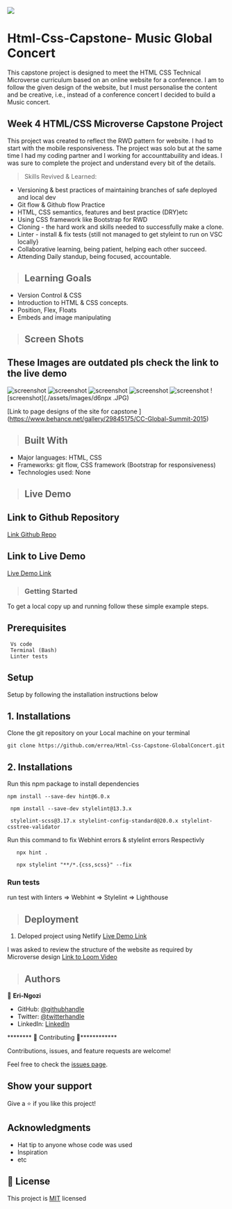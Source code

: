 ![](https://img.shields.io/badge/Microverse-blueviolet)

# Html-Css-Capstone- Music Global Concert

This capstone project is designed to meet the HTML CSS Technical Microverse curriculum based on an online website for a conference. I am to follow the given design of the website, but I must personalise the content and be creative, i.e., instead of a conference concert I decided to build a Music concert.

## Week 4  HTML/CSS  Microverse Capstone Project

This project was created to reflect the RWD pattern for website. I had to start with the mobile responsiveness.
The project was solo but at the same time I had my coding partner and I working for accounttabuility and ideas. I was sure to complete the project and understand every bit of the details.

>Skills Revived & Learned:

- Versioning & best practices of maintaining branches of safe deployed and local dev
- Git flow & Github flow Practice
- HTML, CSS semantics, features  and best practice (DRY)etc
- Using CSS framework like Bootstrap for RWD
- Cloning - the hard work and skills needed to successfully make a clone.
- Linter - install & fix tests {still not managed to get styleint to run on VSC locally}
- Collaborative learning, being patient, helping each other succeed.
- Attending Daily standup, being focused, accountable.

>## Learning Goals

- Version Control & CSS
- Introduction to HTML & CSS concepts.
- Position, Flex, Floats
- Embeds and image manipulating
  
>## Screen Shots

## These Images are outdated pls check the link to the live demo

![screenshot](./assets/images/d1.JPG)
![screenshot](./assets/images/d2.JPG)
![screenshot](./assets/images/d3.JPG)
![screenshot](./assets/images/d4.JPG)
![screenshot](./assets/images/d5.JPG)
![screenshot](./assets/images/d6npx .JPG)

[Link to page designs of the site for capstone ]
(https://www.behance.net/gallery/29845175/CC-Global-Summit-2015)

>## Built With

- Major languages: HTML, CSS
- Frameworks: git flow, CSS framework (Bootstrap for responsiveness)
- Technologies used: None

>## Live Demo

## Link to Github Repository

  [Link Github Repo](https://github.com/errea)

## Link to Live Demo

  [Live Demo Link](https://agitated-brattain-a67def.netlify.app/)

>### Getting Started

To get a local copy up and running follow these simple example steps.

## Prerequisites

     Vs code
     Terminal (Bash)
     Linter tests

## Setup

Setup by  following the installation instructions below

## 1.  Installations

Clone the git repository on your Local machine on your terminal

    git clone https://github.com/errea/Html-Css-Capstone-GlobalConcert.git

## 2.  Installations

 Run this npm package to install dependencies

    npm install --save-dev hint@6.0.x

     npm install --save-dev stylelint@13.3.x

     stylelint-scss@3.17.x stylelint-config-standard@20.0.x stylelint-csstree-validator

 Run this command to fix Webhint errors & stylelint errors Respectivly

       npx hint .

       npx stylelint "**/*.{css,scss}" --fix

### Run tests

run test with linters
=> Webhint
=> Stylelint
=> Lighthouse

>## Deployment 

1. Deloped  project using Netlify
[Live Demo Link](https://agitated-brattain-a67def.netlify.app/)

 I was asked to review the structure of the website as required by Microverse design
  [Link to Loom Video](https://www.loom.com)

>## Authors

👤 **Eri-Ngozi**

- GitHub: [@githubhandle](https://github.com/errea)
- Twitter: [@twitterhandle](https://twitter.com/Erreakay)
- LinkedIn: [LinkedIn](https://www.linkedin.com/in/eri-ngozi-okereafor/)

******** 🤝 Contributing 🤝************

Contributions, issues, and feature requests are welcome!

Feel free to check the [issues page](issues/).

## Show your support

Give a ⭐️ if you like this project!

## Acknowledgments

- Hat tip to anyone whose code was used
- Inspiration
- etc

## 📝 License

This project is [MIT](https://mit-license.org/) licensed
